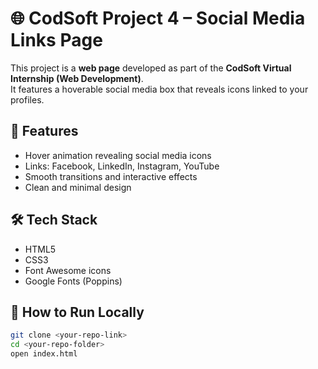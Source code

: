 # 🌐 CodSoft Project 4 – Social Media Links Page

This project is a **web page** developed as part of the **CodSoft Virtual Internship (Web Development)**.  
It features a hoverable social media box that reveals icons linked to your profiles.

## 🚀 Features
- Hover animation revealing social media icons
- Links: Facebook, LinkedIn, Instagram, YouTube
- Smooth transitions and interactive effects
- Clean and minimal design

## 🛠️ Tech Stack
- HTML5
- CSS3
- Font Awesome icons
- Google Fonts (Poppins)

## 📌 How to Run Locally
```bash
git clone <your-repo-link>
cd <your-repo-folder>
open index.html
